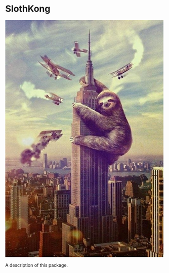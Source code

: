 # SlothKong

![SlothKong](https://raw.githubusercontent.com/dcortes22/slothkong/master/sloth.jpeg)

A description of this package.
